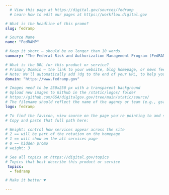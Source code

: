 ```yaml
---
  # View this page at https://digital.gov/sources/fedramp
  # Learn how to edit our pages at https://workflow.digital.gov

# What is the headline of this promo?
slug: fedramp

# Source Name
name: "FedRAMP"

# Keep it short — should be no longer than 10 words.
summary: "The Federal Risk and Authorization Management Program (FedRAMP) promotes the adoption of secure cloud services across the federal government by providing a standardized approach to security and risk assessment for cloud technologies and federal agencies."

# What is the URL for this product or service?
# Primary Domain — the link to your website, blog homepage, or news feed. (e.g., https://18f.gsa.gov/)
# Note: We'll automatically add ?dg to the end of your URL, to help you track links back to your site.
domain: "https://www.fedramp.gov"

# Images need to be 250x250 px with a transparent background
# Upload new images to Github in the /static/logos/ folder
# https://github.com/GSA/digitalgov.gov/tree/main/static/source/
# The filename should reflect the name of the agency or team (e.g., gsa-logo.png or 18f-logo.png)
logo: fedramp

# To find the favicon, view source on the page you're pointing to and search for "favicon" or "icon". The path to the icon should be near the top.
# Copy and paste that full path here: 

# Weight: control how services appear across the site
# 2 == will be part of the rotation on the homepage
# 1 == will show on the all services page
# 0 == hidden promo
# weight: 3

# See all topics at https://digital.gov/topics
# Topics that best describe this product or service
 topics:
  - fedramp

# Make it better ♥

---
```

